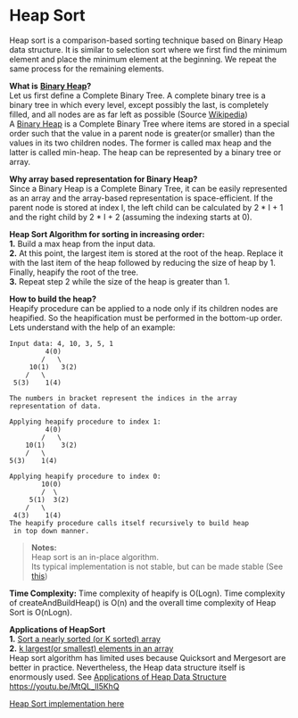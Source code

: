 # Heap Sort

Heap sort is a comparison-based sorting technique based on Binary Heap data structure. It is similar to selection sort where we first find the minimum element and place the minimum element at the beginning. We repeat the same process for the remaining elements.

**What is** [**Binary Heap**](https://www.geeksforgeeks.org/binary-heap/)**?**  
Let us first define a Complete Binary Tree. A complete binary tree is a binary tree in which every level, except possibly the last, is completely filled, and all nodes are as far left as possible (Source  [Wikipedia](http://en.wikipedia.org/wiki/Binary_tree#Types_of_binary_trees))  
A  [Binary Heap](https://www.geeksforgeeks.org/binary-heap/)  is a Complete Binary Tree where items are stored in a special order such that the value in a parent node is greater(or smaller) than the values in its two children nodes. The former is called max heap and the latter is called min-heap. The heap can be represented by a binary tree or array.

**Why array based representation for Binary Heap?**  
Since a Binary Heap is a Complete Binary Tree, it can be easily represented as an array and the array-based representation is space-efficient. If the parent node is stored at index I, the left child can be calculated by 2 * I + 1 and the right child by 2 * I + 2 (assuming the indexing starts at 0).

**Heap Sort Algorithm for sorting in increasing order:**  
**1.**  Build a max heap from the input data.  
**2.**  At this point, the largest item is stored at the root of the heap. Replace it with the last item of the heap followed by reducing the size of heap by 1. Finally, heapify the root of the tree.  
**3.**  Repeat step 2 while the size of the heap is greater than 1.

**How to build the heap?**  
Heapify procedure can be applied to a node only if its children nodes are heapified. So the heapification must be performed in the bottom-up order.  
Lets understand with the help of an example:

  

  
```
Input data: 4, 10, 3, 5, 1
         4(0)
        /   \
     10(1)   3(2)
    /   \
 5(3)    1(4)

The numbers in bracket represent the indices in the array 
representation of data.

Applying heapify procedure to index 1:
         4(0)
        /   \
    10(1)    3(2)
    /   \
5(3)    1(4)

Applying heapify procedure to index 0:
        10(0)
        /  \
     5(1)  3(2)
    /   \
 4(3)    1(4)
The heapify procedure calls itself recursively to build heap
 in top down manner.
 ```
> **Notes:**  
Heap sort is an in-place algorithm.  
Its typical implementation is not stable, but can be made stable (See  [this](https://www.geeksforgeeks.org/stability-in-sorting-algorithms/))

**Time Complexity:** Time complexity of heapify is O(Logn). Time complexity of createAndBuildHeap() is O(n) and the overall time complexity of Heap Sort is O(nLogn).

**Applications of HeapSort**  
**1.**  [Sort a nearly sorted (or K sorted) array](https://www.geeksforgeeks.org/nearly-sorted-algorithm/)  
**2.** [k largest(or smallest) elements in an array](https://www.geeksforgeeks.org/k-largestor-smallest-elements-in-an-array/)  
Heap sort algorithm has limited uses because Quicksort and Mergesort are better in practice. Nevertheless, the Heap data structure itself is enormously used. See  [Applications of Heap Data Structure](https://www.geeksforgeeks.org/applications-of-heap-data-structure/)  
https://youtu.be/MtQL_ll5KhQ

[Heap Sort implementation here](https://www.geeksforgeeks.org/heap-sort/)